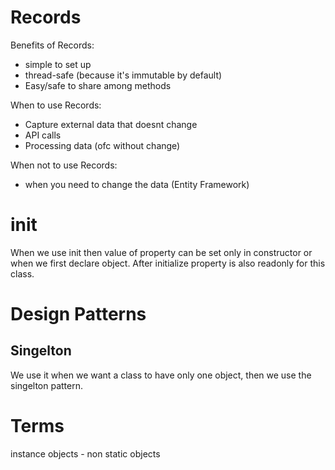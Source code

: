 ﻿# Records
Benefits of Records:
- simple to set up
- thread-safe (because it's immutable by default)
- Easy/safe to share among methods

When to use Records:
- Capture external data that doesnt change
- API calls
- Processing data (ofc without change)

When not to use Records:
- when you need to change the data (Entity Framework)


# init
When we use init then value of property can be set only in constructor or when we first declare object. After initialize property is also readonly for this class.

# Design Patterns

## Singelton
We use it when we want a class to have only one object, then we use the singelton pattern.

# Terms
instance objects - non static objects